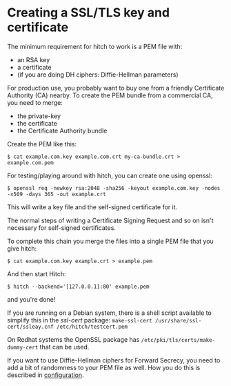 # Creating a SSL/TLS key and certificate

The minimum requirement for hitch to work is a PEM file with:

  - an RSA key
  - a certificate
  - (if you are doing DH ciphers: Diffie-Hellman parameters)

For production use, you probably want to buy one from a friendly Certificate
Authority (CA) nearby. To create the PEM bundle from a commercial CA, you need to merge:

* the private-key
* the certificate
* the Certificate Authority bundle

Create the PEM like this:

    $ cat example.com.key example.com.crt my-ca-bundle.crt > example.com.pem 

For testing/playing around with hitch, you can create one using openssl:

    $ openssl req -newkey rsa:2048 -sha256 -keyout example.com.key -nodes -x509 -days 365 -out example.crt

This will write a key file and the self-signed certificate for it.

The normal steps of writing a Certificate Signing Request and so on isn't necessary for self-signed certificates.

To complete this chain you merge the files into a single PEM file that you give hitch:


    $ cat example.com.key example.crt > example.pem


And then start Hitch:

    $ hitch --backend='[127.0.0.1]:80' example.pem

and you're done!

If you are running on a Debian system, there is a shell script available to simplify this in the _ssl-cert_ package: `make-ssl-cert /usr/share/ssl-cert/ssleay.cnf /etc/hitch/testcert.pem`

On Redhat systems the OpenSSL package has `/etc/pki/tls/certs/make-dummy-cert` that can be used.

If you want to use Diffie-Hellman ciphers for Forward Secrecy, you need to add
a bit of randomness to your PEM file as well. How you do this is described in [configuration](configuration.md).
